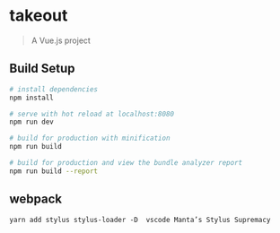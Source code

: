 # takeout

> A Vue.js project

## Build Setup

```bash
# install dependencies
npm install

# serve with hot reload at localhost:8080
npm run dev

# build for production with minification
npm run build

# build for production and view the bundle analyzer report
npm run build --report
```

## webpack

```text
yarn add stylus stylus-loader -D  vscode Manta’s Stylus Supremacy
```
